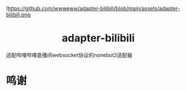 !https://github.com/wwweww/adapter-bilibili/blob/main/assets/adapter-bilibili.png

# <center>adapter-bilibili</center>

适配哔哩哔哩直播间websocket协议的nonebot2适配器

# 鸣谢

